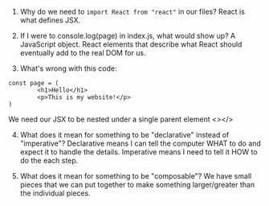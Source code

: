 1. Why do we need to `import React from "react"` in our files?
   React is what defines JSX.

2. If I were to console.log(page) in index.js, what would show up?
   A JavaScript object. React elements that describe what React should eventually add to the real DOM for us.

3. What's wrong with this code:

```
const page = (
        <h1>Hello</h1>
        <p>This is my website!</p>
)
```

We need our JSX to be nested under a single parent element <></>

4. What does it mean for something to be "declarative" instead of "imperative"?
   Declarative means I can tell the computer WHAT to do and expect it to handle the details. Imperative means I need to tell it HOW to do the each step.

5. What does it mean for something to be "composable"?
   We have small pieces that we can put together to make something larger/greater than the individual pieces.
